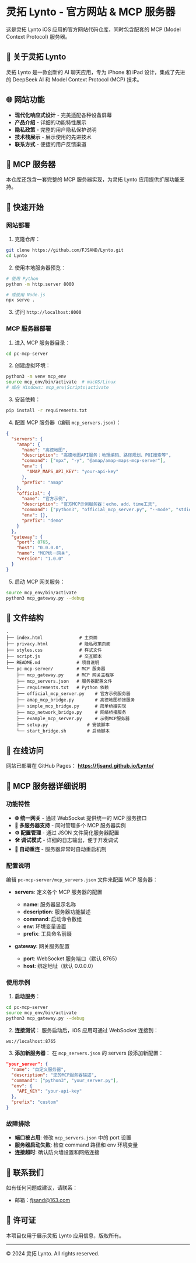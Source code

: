 # 灵拓 Lynto - 官方网站 & MCP 服务器

这是灵拓 Lynto iOS 应用的官方网站代码仓库，同时包含配套的 MCP (Model Context Protocol) 服务器。

## 📱 关于灵拓 Lynto

灵拓 Lynto 是一款创新的 AI 聊天应用，专为 iPhone 和 iPad 设计，集成了先进的 DeepSeek AI 和 Model Context Protocol (MCP) 技术。

## 🌐 网站功能

- **现代化响应式设计** - 完美适配各种设备屏幕
- **产品介绍** - 详细的功能特性展示
- **隐私政策** - 完整的用户隐私保护说明
- **技术栈展示** - 展示使用的先进技术
- **联系方式** - 便捷的用户反馈渠道

## 🔧 MCP 服务器

本仓库还包含一套完整的 MCP 服务器实现，为灵拓 Lynto 应用提供扩展功能支持。

## 🚀 快速开始

### 网站部署

1. 克隆仓库：
```bash
git clone https://github.com/FJSAND/Lynto.git
cd Lynto
```

2. 使用本地服务器预览：
```bash
# 使用 Python
python -m http.server 8000

# 或使用 Node.js
npx serve .
```

3. 访问 `http://localhost:8000`

### MCP 服务器部署

1. 进入 MCP 服务器目录：
```bash
cd pc-mcp-server
```

2. 创建虚拟环境：
```bash
python3 -m venv mcp_env
source mcp_env/bin/activate  # macOS/Linux
# 或在 Windows: mcp_env\Scripts\activate
```

3. 安装依赖：
```bash
pip install -r requirements.txt
```

4. 配置 MCP 服务器（编辑 `mcp_servers.json`）：
```json
{
  "servers": {
    "amap": {
      "name": "高德地图",
      "description": "高德地图API服务：地理编码、路径规划、POI搜索等",
      "command": ["npx", "-y", "@amap/amap-maps-mcp-server"],
      "env": {
        "AMAP_MAPS_API_KEY": "your-api-key"
      },
      "prefix": "amap"
    },
    "official": {
      "name": "官方示例",
      "description": "官方MCP示例服务器：echo、add、time工具",
      "command": ["python3", "official_mcp_server.py", "--mode", "stdio"],
      "env": {},
      "prefix": "demo"
    }
  },
  "gateway": {
    "port": 8765,
    "host": "0.0.0.0",
    "name": "MCP统一网关",
    "version": "1.0.0"
  }
}
```

5. 启动 MCP 网关服务：
```bash
source mcp_env/bin/activate
python3 mcp_gateway.py --debug
```

## 📁 文件结构

```
.
├── index.html              # 主页面
├── privacy.html            # 隐私政策页面
├── styles.css              # 样式文件
├── script.js               # 交互脚本
├── README.md              # 项目说明
└── pc-mcp-server/         # MCP 服务器
    ├── mcp_gateway.py     # MCP 网关主程序
    ├── mcp_servers.json   # 服务器配置文件
    ├── requirements.txt   # Python 依赖
    ├── official_mcp_server.py    # 官方示例服务器
    ├── amap_mcp_bridge.py        # 高德地图桥接服务
    ├── simple_mcp_bridge.py      # 简单桥接实现
    ├── mcp_network_bridge.py     # 网络桥接服务
    ├── example_mcp_server.py     # 示例MCP服务器
    ├── setup.py               # 安装脚本
    └── start_bridge.sh        # 启动脚本
```

## 🌟 在线访问

网站已部署在 GitHub Pages：
**https://fjsand.github.io/Lynto/**

## 🔧 MCP 服务器详细说明

### 功能特性

- **🌐 统一网关** - 通过 WebSocket 提供统一的 MCP 服务接口
- **🔌 多服务器支持** - 同时管理多个 MCP 服务器实例
- **⚙️ 配置管理** - 通过 JSON 文件简化服务器配置
- **🛠️ 调试模式** - 详细的日志输出，便于开发调试
- **🔄 自动重连** - 服务器异常时自动重启机制

### 配置说明

编辑 `pc-mcp-server/mcp_servers.json` 文件来配置 MCP 服务器：

- **servers**: 定义各个 MCP 服务器的配置
  - **name**: 服务器显示名称
  - **description**: 服务器功能描述
  - **command**: 启动命令数组
  - **env**: 环境变量设置
  - **prefix**: 工具命名前缀

- **gateway**: 网关服务配置
  - **port**: WebSocket 服务端口（默认 8765）
  - **host**: 绑定地址（默认 0.0.0.0）

### 使用示例

1. **启动服务**：
```bash
cd pc-mcp-server
source mcp_env/bin/activate
python3 mcp_gateway.py --debug
```

2. **连接测试**：
服务启动后，iOS 应用可通过 WebSocket 连接到：
```
ws://localhost:8765
```

3. **添加新服务器**：
在 `mcp_servers.json` 的 servers 段添加新配置：
```json
"your_server": {
  "name": "自定义服务器",
  "description": "您的MCP服务器描述",
  "command": ["python3", "your_server.py"],
  "env": {
    "API_KEY": "your-api-key"
  },
  "prefix": "custom"
}
```

### 故障排除

- **端口被占用**: 修改 `mcp_servers.json` 中的 port 设置
- **服务器启动失败**: 检查 command 路径和 env 环境变量
- **连接超时**: 确认防火墙设置和网络连接

## 📧 联系我们

如有任何问题或建议，请联系：
- 邮箱：fjsand@163.com

## 📄 许可证

本项目仅用于展示灵拓 Lynto 应用信息，版权所有。

---

© 2024 灵拓 Lynto. All rights reserved. 